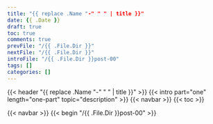```yaml
---
title: "{{ replace .Name "-" " " | title }}"
date: {{ .Date }}
draft: true
toc: true
comments: true
prevFile: "/{{ .File.Dir }}"
nextFile: "/{{ .File.Dir }}"
introFile: "/{{ .File.Dir }}post-00"
tags: []
categories: []
---
```


{{< header "{{ replace .Name "-" " " | title }}" >}}
{{< intro part="one" length="one-part" topic="description" >}}
{{< navbar >}}
{{< toc >}}

{{< navbar >}}
{{< begin "/{{ .File.Dir }}post-00" >}}
